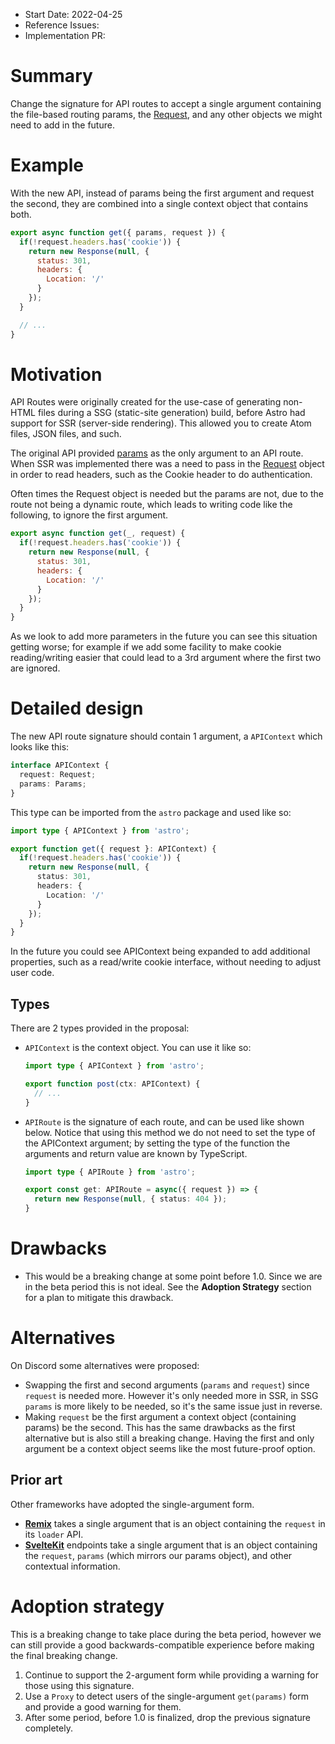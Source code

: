 - Start Date: 2022-04-25
- Reference Issues:
- Implementation PR: <!-- leave empty -->

# Summary

Change the signature for API routes to accept a single argument containing the file-based routing params, the [Request](https://developer.mozilla.org/en-US/docs/Web/API/Request), and any other objects we might need to add in the future.

# Example

With the new API, instead of params being the first argument and request the second, they are combined into a single context object that contains both.

```js
export async function get({ params, request }) {
  if(!request.headers.has('cookie')) {
    return new Response(null, {
      status: 301,
      headers: {
        Location: '/'
      }
    });
  }

  // ...
}
```

# Motivation

API Routes were originally created for the use-case of generating non-HTML files during a SSG (static-site generation) build, before Astro had support for SSR (server-side rendering). This allowed you to create Atom files, JSON files, and such.

The original API provided [params](https://docs.astro.build/en/reference/api-reference/#params) as the only argument to an API route. When SSR was implemented there was a need to pass in the [Request](https://developer.mozilla.org/en-US/docs/Web/API/Request) object in order to read headers, such as the Cookie header to do authentication.

Often times the Request object is needed but the params are not, due to the route not being a dynamic route, which leads to writing code like the following, to ignore the first argument.

```js
export async function get(_, request) {
  if(!request.headers.has('cookie')) {
    return new Response(null, {
      status: 301,
      headers: {
        Location: '/'
      }
    });
  }
}
```

As we look to add more parameters in the future you can see this situation getting worse; for example if we add some facility to make cookie reading/writing easier that could lead to a 3rd argument where the first two are ignored.

# Detailed design

The new API route signature should contain 1 argument, a `APIContext` which looks like this:

```ts
interface APIContext {
  request: Request;
  params: Params;
}
```

This type can be imported from the `astro` package and used like so:

```ts
import type { APIContext } from 'astro';

export function get({ request }: APIContext) {
  if(!request.headers.has('cookie')) {
    return new Response(null, {
      status: 301,
      headers: {
        Location: '/'
      }
    });
  }
}
```

In the future you could see APIContext being expanded to add additional properties, such as a read/write cookie interface, without needing to adjust user code.

## Types

There are 2 types provided in the proposal:

- `APIContext` is the context object. You can use it like so:
  ```ts
  import type { APIContext } from 'astro';

  export function post(ctx: APIContext) {
    // ...
  }
  ```
- `APIRoute` is the signature of each route, and can be used like shown below. Notice that using this method we do not need to set the type of the APIContext argument; by setting the type of the function the arguments and return value are known by TypeScript.
  ```ts
  import type { APIRoute } from 'astro';

  export const get: APIRoute = async({ request }) => {
    return new Response(null, { status: 404 });
  }
  ```

# Drawbacks

- This would be a breaking change at some point before 1.0. Since we are in the beta period this is not ideal. See the __Adoption Strategy__ section for a plan to mitigate this drawback.

# Alternatives

On Discord some alternatives were proposed:

- Swapping the first and second arguments (`params` and `request`) since `request` is needed more. However it's only needed more in SSR, in SSG `params` is more likely to be needed, so it's the same issue just in reverse.
- Making `request` be the first argument a context object (containing params) be the second. This has the same drawbacks as the first alternative but is also still a breaking change. Having the first and only argument be a context object seems like the most future-proof option.

## Prior art

Other frameworks have adopted the single-argument form.

- __[Remix](https://remix.run/docs/en/v1/guides/api-routes#call-loaders-outside-of-navigation)__ takes a single argument that is an object containing the `request` in its `loader` API.
- __[SvelteKit](https://kit.svelte.dev/docs/types#additional-types-requestevent)__ endpoints take a single argument that is an object containing the `request`, `params` (which mirrors our params object), and other contextual information.

# Adoption strategy

This is a breaking change to take place during the beta period, however we can still provide a good backwards-compatible experience before making the final breaking change.

1. Continue to support the 2-argument form while providing a warning for those using this signature.
1. Use a `Proxy` to detect users of the single-argument `get(params)` form and provide a good warning for them.
1. After some period, before 1.0 is finalized, drop the previous signature completely.
